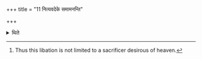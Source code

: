 +++
title = "11 नित्यवदेके समामनन्ति"

+++

<details><summary>थिते</summary>

11. According to the opinion of some (ritualists) this libation is obligatory as it were.[^1]  

[^1]: Thus this libation is not limited to a sacrificer desirous of heaven.   
</details>
